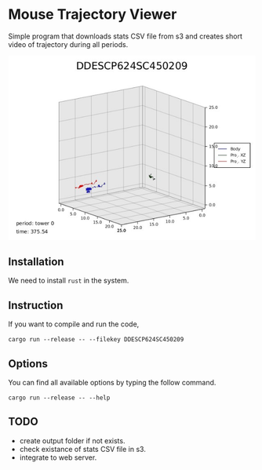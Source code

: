 # Mouse Trajectory Viewer

Simple program that downloads stats CSV file from s3 and creates short video of trajectory during all periods.

![](mouse_viewer_sample.jpg)

## Installation

We need to install `rust` in the system. 

## Instruction

If you want to compile and run the code, 

```
cargo run --release -- --filekey DDESCP624SC450209
```

## Options

You can find all available options by typing the follow command. 

```
cargo run --release -- --help
```

## TODO 

- create output folder if not exists.
- check existance of stats CSV file in s3.
- integrate to web server.
